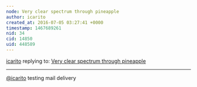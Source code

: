 ```yaml
---
node: Very clear spectrum through pineapple
author: icarito
created_at: 2016-07-05 03:27:41 +0000
timestamp: 1467689261
nid: 34
cid: 14850
uid: 448589
---
```




[icarito](../profile/icarito) replying to: [Very clear spectrum through pineapple](../notes/warren/12-24-2010/very-clear-spectrum-through-pineapple)

----
[@icarito](/profile/icarito) testing mail delivery